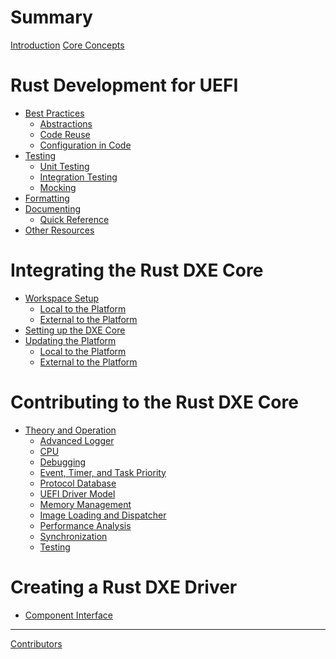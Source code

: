 # Summary

[Introduction](introduction.md)
[Core Concepts](concepts.md)

# Rust Development for UEFI
- [Best Practices](dev/principles.md)
  - [Abstractions](dev/principles/abstractions.md)
  - [Code Reuse](dev/principles/reuse.md)
  - [Configuration in Code](dev/principles/config.md)
- [Testing](dev/testing.md)
  - [Unit Testing](dev/testing/unit.md)
  - [Integration Testing](dev/testing/integration.md)
  - [Mocking]()
- [Formatting](dev/formatting.md)
- [Documenting](dev/documenting.md)
  - [Quick Reference](dev/documenting/reference.md)
- [Other Resources](dev/other.md)

# Integrating the Rust DXE Core

- [Workspace Setup](integrate/workspace.md)
  - [Local to the Platform](integrate/compile_local.md)
  - [External to the Platform](integrate/compile_external.md)
- [Setting up the DXE Core](integrate/dxe_core.md)
- [Updating the Platform](integrate/platform.md)
  - [Local to the Platform](integrate/platform_local.md)
  - [External to the Platform](integrate/platform_external.md)

# Contributing to the Rust DXE Core

- [Theory and Operation](dxe_core/operation.md)
  - [Advanced Logger]()
  - [CPU]()
  - [Debugging]()
  - [Event, Timer, and Task Priority](dxe_core/events.md)
  - [Protocol Database](dxe_core/protocol_database.md)
  - [UEFI Driver Model](dxe_core/driver_model.md)
  - [Memory Management]()
  - [Image Loading and Dispatcher](dxe_core/image_and_dispatcher.md)
  - [Performance Analysis]()
  - [Synchronization]()
  - [Testing]()

# Creating a Rust DXE Driver
- [Component Interface](driver/interface.md)

-----------
[Contributors](misc/contributors.md)
